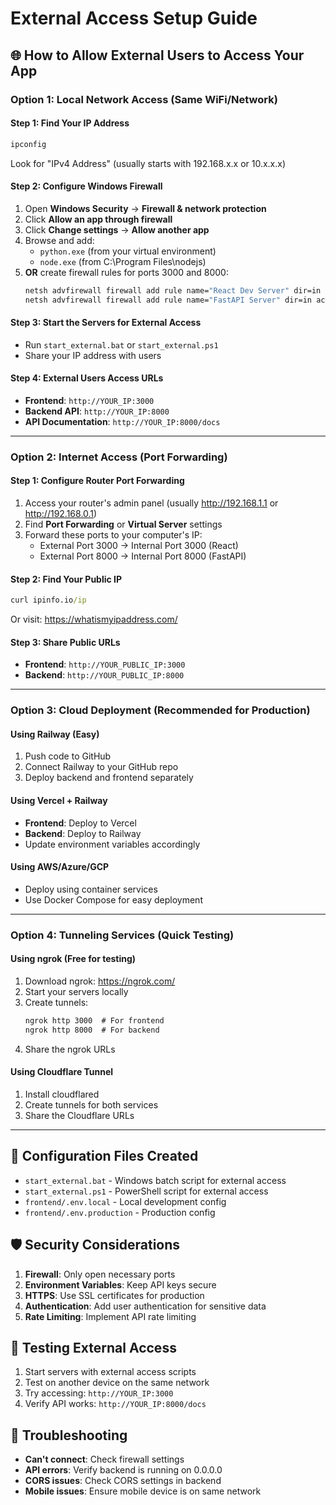 # External Access Setup Guide

## 🌐 How to Allow External Users to Access Your App

### Option 1: Local Network Access (Same WiFi/Network)

#### Step 1: Find Your IP Address
```cmd
ipconfig
```
Look for "IPv4 Address" (usually starts with 192.168.x.x or 10.x.x.x)

#### Step 2: Configure Windows Firewall
1. Open **Windows Security** → **Firewall & network protection**
2. Click **Allow an app through firewall**
3. Click **Change settings** → **Allow another app**
4. Browse and add:
   - `python.exe` (from your virtual environment)
   - `node.exe` (from C:\Program Files\nodejs\)
5. **OR** create firewall rules for ports 3000 and 8000:
   ```cmd
   netsh advfirewall firewall add rule name="React Dev Server" dir=in action=allow protocol=TCP localport=3000
   netsh advfirewall firewall add rule name="FastAPI Server" dir=in action=allow protocol=TCP localport=8000
   ```

#### Step 3: Start the Servers for External Access
- Run `start_external.bat` or `start_external.ps1`
- Share your IP address with users

#### Step 4: External Users Access URLs
- **Frontend**: `http://YOUR_IP:3000`
- **Backend API**: `http://YOUR_IP:8000`
- **API Documentation**: `http://YOUR_IP:8000/docs`

---

### Option 2: Internet Access (Port Forwarding)

#### Step 1: Configure Router Port Forwarding
1. Access your router's admin panel (usually http://192.168.1.1 or http://192.168.0.1)
2. Find **Port Forwarding** or **Virtual Server** settings
3. Forward these ports to your computer's IP:
   - External Port 3000 → Internal Port 3000 (React)
   - External Port 8000 → Internal Port 8000 (FastAPI)

#### Step 2: Find Your Public IP
```cmd
curl ipinfo.io/ip
```
Or visit: https://whatismyipaddress.com/

#### Step 3: Share Public URLs
- **Frontend**: `http://YOUR_PUBLIC_IP:3000`
- **Backend**: `http://YOUR_PUBLIC_IP:8000`

---

### Option 3: Cloud Deployment (Recommended for Production)

#### Using Railway (Easy)
1. Push code to GitHub
2. Connect Railway to your GitHub repo
3. Deploy backend and frontend separately

#### Using Vercel + Railway
- **Frontend**: Deploy to Vercel
- **Backend**: Deploy to Railway
- Update environment variables accordingly

#### Using AWS/Azure/GCP
- Deploy using container services
- Use Docker Compose for easy deployment

---

### Option 4: Tunneling Services (Quick Testing)

#### Using ngrok (Free for testing)
1. Download ngrok: https://ngrok.com/
2. Start your servers locally
3. Create tunnels:
   ```cmd
   ngrok http 3000  # For frontend
   ngrok http 8000  # For backend
   ```
4. Share the ngrok URLs

#### Using Cloudflare Tunnel
1. Install cloudflared
2. Create tunnels for both services
3. Share the Cloudflare URLs

---

## 🔧 Configuration Files Created

- `start_external.bat` - Windows batch script for external access
- `start_external.ps1` - PowerShell script for external access
- `frontend/.env.local` - Local development config
- `frontend/.env.production` - Production config

## 🛡️ Security Considerations

1. **Firewall**: Only open necessary ports
2. **Environment Variables**: Keep API keys secure
3. **HTTPS**: Use SSL certificates for production
4. **Authentication**: Add user authentication for sensitive data
5. **Rate Limiting**: Implement API rate limiting

## 📱 Testing External Access

1. Start servers with external access scripts
2. Test on another device on the same network
3. Try accessing: `http://YOUR_IP:3000`
4. Verify API works: `http://YOUR_IP:8000/docs`

## 🚨 Troubleshooting

- **Can't connect**: Check firewall settings
- **API errors**: Verify backend is running on 0.0.0.0
- **CORS issues**: Check CORS settings in backend
- **Mobile issues**: Ensure mobile device is on same network
